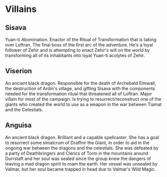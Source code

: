 # Villains

## Sisava
Yuan-ti Abomination. Enactor of the Ritual of Transformation that is taking over Loftran. The final boss of the first arc of the adventure. He's a loyal follower of Zehir and is attempting to enact Zehir's will on the world by transforming all of its inhabitants into loyal Yuan-ti acolytes of Zehir.

## Viserion
An ancient black dragon. Responsible for the death of Archebald Elmwall, the destruction of Ardin's village, and gifting Sisava with the components needed for the transformation ritual that threatened all of Loftran. Major villain for most of the campaign. Is trying to resurrect/reconstruct one of the giants who created the world to use as a weapon in the war between Tiamat and the Celestials.

## Anguisa
An ancient black dragon. Brilliant and a capable spellcaster. She has a goal to resurrect some simalcrum of Draffnir the Giant, in order to aid in the ongoing war between the dragons and the celestials. She was defeated by a party of Deathbringers and Clerics of Torm in the mountains around Durrstaft and her soul was sealed since the group knew the dangers of leaving a mad dragon spirit to roam the earth. Her vessel was unsealed by Valmar, but her soul became trapped in head due to Valmar's Wild Magic.
